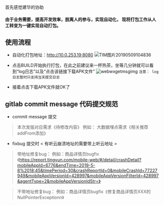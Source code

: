 首先感觉建华的协助
#### 由于业务需要，提高开发效率，脱离人的参与，实现自动化， 现将打包工作从人工转变为一键实现自动打包。
## 使用流程
  * 自动化打包地址：http://10.0.253.19:8080
![TIM图片20190509104836](/uploads/b41fe13bb32562bd807b2f92d0369a00/TIM图片20190509104836.png)
  * 点击BUILD开始执行打包，在此之前建议来一杯热茶，坐等几分钟就可以看到“log日志”以及“点击该链接下载APK文件”
![webwxgetmsgimg](/uploads/4da0c5092693d767da4e57d8da112ab3/webwxgetmsgimg.jpg)
```注意： log日志暂时只支持当天提交日志```

  * 接着点击下载APK文件就OK了

## gitlab commit message 代码提交规范

* commit message 提交


> 本次发版对应需求《待修改内容》
例如： 大数据埋点需求《相关推荐addFrom添加》


* fixbug 提交时 < 有听云崩溃地址的需要带上听云地址 >


> 带地址修复bug：
例如：商品详情页bugfix《https://report.tingyun.com/mobile-web/#/detail/crashDetail?mobileAppId=6776&endTime=2019-5-8%2018:45&timePeriod=30&crashReportId=0&mobileCrashId=77227949&mobileAppVersionId=428997&mobileAppVersionFilterId=428997&agentType=2&mobileAppVersionIdStr=》


> 不带地址修复bug：
例如：商品详情页bugfix《修复商品详情页XXX的NullPointerExceptionn》


